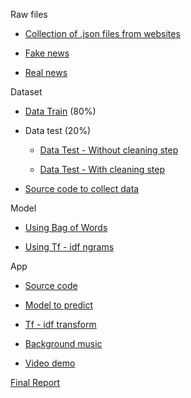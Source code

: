  Raw files
 
 + [Collection of .json files from websites](https://github.com/dxmai/CS114.L21.KHCL/tree/main/FinalProject/Include_Text)
 
 + [Fake news](https://github.com/dxmai/CS114.L21.KHCL/blob/main/FinalProject/data_fake_news.json)
  
 + [Real news](https://github.com/dxmai/CS114.L21.KHCL/blob/main/FinalProject/data_real_news.json)


Dataset
  
  + [Data Train](https://github.com/dxmai/CS114.L21.KHCL/blob/main/FinalProject/train.json) (80%)
  
  + Data test (20%)
  
    + [Data Test - Without cleaning step](https://github.com/dxmai/CS114.L21.KHCL/blob/main/FinalProject/test.json) 

    + [Data Test - With cleaning step](https://github.com/dxmai/CS114.L21.KHCL/blob/main/FinalProject/test_clear.json)
  
  + [Source code to collect data](https://github.com/dxmai/CS114.L21.KHCL/blob/main/FinalProject/FinalProject_FakeNews_CollectData.ipynb)

Model

  + [Using Bag of Words](https://github.com/dxmai/CS114.L21.KHCL/blob/main/FinalProject/FakeNewsDetection_FinalModel.ipynb)
  
  + [Using Tf - idf ngrams](https://github.com/dxmai/CS114.L21.KHCL/blob/main/FinalProject/Fake_news_detection_4.2.ipynb)
  
App

  + [Source code](https://github.com/dxmai/CS114.L21.KHCL/blob/main/FinalProject/app.py)
  
  + [Model to predict](https://github.com/dxmai/CS114.L21.KHCL/blob/main/FinalProject/model.sav)
  
  + [Tf - idf transform](https://github.com/dxmai/CS114.L21.KHCL/blob/main/FinalProject/tf-idf.sav)
  
  + [Background music](https://github.com/dxmai/CS114.L21.KHCL/blob/main/FinalProject/bgm.mp3)
  
  + [Video demo](https://www.youtube.com/watch?v=giCGo96i_vU)

[Final Report](https://github.com/dxmai/CS114.L21.KHCL/blob/main/FinalProject/B%C3%A1o%20c%C3%A1o%20%C4%91%E1%BB%93%20%C3%A1n%20cu%E1%BB%91i%20k%E1%BB%B3.pdf)

